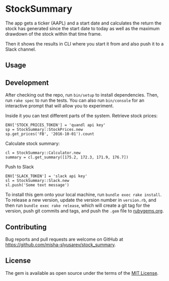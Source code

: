 # StockSummary

The app gets a ticker (AAPL) and a start date and calculates the return the stock has generated since the start date to today as well as the maximum drawdown of the stock within that time frame.

Then it shows the results in CLI where you start it from and also push it to a Slack channel.

## Usage


## Development

After checking out the repo, run `bin/setup` to install dependencies. Then, run `rake spec` to run the tests. You can also run `bin/console` for an interactive prompt that will allow you to experiment.

Inside it you can test different parts of the system. Retrieve stock prices:
```
ENV['STOCK_PRICES_TOKEN'] = 'quandl api key'
sp = StockSummary::StockPrices.new
sp.get_prices('FB', '2016-10-01').count
```

Calculate stock summary:
```
cl = StockSummary::Calculator.new
summary = cl.get_summary([175.2, 172.3, 171.9, 176.7])
```

Push to Slack
```
ENV['SLACK_TOKEN'] = 'slack api key'
sl = StockSummary::Slack.new
sl.push('Some text message')
```

To install this gem onto your local machine, run `bundle exec rake install`. To release a new version, update the version number in `version.rb`, and then run `bundle exec rake release`, which will create a git tag for the version, push git commits and tags, and push the `.gem` file to [rubygems.org](https://rubygems.org).

## Contributing

Bug reports and pull requests are welcome on GitHub at https://github.com/misha-slyusarev/stock_summary.

## License

The gem is available as open source under the terms of the [MIT License](http://opensource.org/licenses/MIT).
